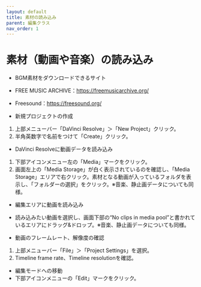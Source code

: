 ```yaml
---
layout: default
title: 素材の読み込み
parent: 編集クラス
nav_order: 1
---
```


# 素材（動画や音楽）の読み込み

* BGM素材をダウンロードできるサイト
 * FREE MUSIC ARCHIVE：https://freemusicarchive.org/
 * Freesound：https://freesound.org/

* 新規プロジェクトの作成
 1. 上部メニューバー「DaVinci Resolve」＞「New Project」クリック。
 2. 半角英数字で名前をつけて「Create」クリック。

* DaVinci Resolveに動画データを読み込み
 1. 下部アイコンメニュー左の「Media」マークをクリック。
 2. 画面左上の「Media Storage」が白く表示されているのを確認し、「Media Storage」エリアで右クリック。素材となる動画が入っているフォルダを表示し、「フォルダーの選択」をクリック。※音楽、静止画データについても同様。

* 編集エリアに動画を読み込み
 * 読み込みたい動画を選択し、画面下部の“No clips in media pool”と書かれているエリアにドラッグ&ドロップ。※音楽、静止画データについても同様。

* 動画のフレームレート、解像度の確認
 1. 上部メニューバー「File」＞「Project Settings」を選択。
 2. Timeline frame rate、Timeline resolutionを確認。

* 編集モードへの移動
 * 下部アイコンメニューの「Edit」マークをクリック。
